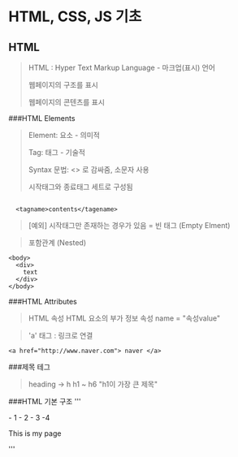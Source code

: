 # HTML, CSS, JS 기초

## HTML

> HTML :  Hyper Text Markup Language - 마크업(표시) 언어
> 
> 웹페이지의 구조를 표시
> 
> 웹페이지의 콘텐츠를 표시
> 


###HTML Elements

> Element: 요소 - 의미적
>
> Tag: 태그 - 기술적
>
> Syntax 문법: <> 로 감싸줌, 소문자 사용
> 
> 시작태그와 종료태그 세트로 구성됨
```

  <tagname>contents</tagename>
```

> [예외] 시작태그만 존재하는 경우가 있음 = 빈 태그 (Empty Elment)


> 포함관계 (Nested) 
```
<body> 
  <div>  
    text
  </div> 
</body>
```

###HTML Attributes

> HTML 속성
> HTML 요소의 부가 정보
> 속성 name = "속성value"

> 'a' 태그 : 링크로 연결
> 
```
<a href="http://www.naver.com"> naver </a>

```

###제목 테그
> heading -> h
> h1 ~ h6 "h1이 가장 큰 제목"

###HTML 기본 구조
'''
<!DOCTYPE html> - 1
<html> - 2
  <head> - 3
    <meta charset="utf-8">
    <title>My test page</title>
  </head>
  <body> -4
    <p>This is my page</p>
  </body>
</html>
'''



